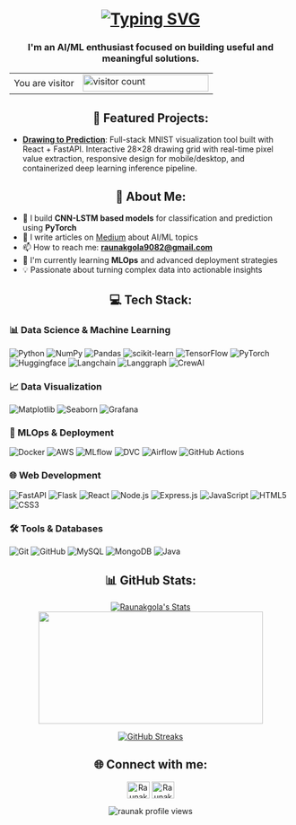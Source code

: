 <h1 align="center"><a href="https://git.io/typing-svg"><img src="https://readme-typing-svg.demolab.com?font=Fira+Code&size=28&duration=3000&pause=1000&center=true&width=435&lines=Hi%2C+I'm+Raunak+Gola" alt="Typing SVG" /></a> </h1>

<h3 align="center">I'm an AI/ML enthusiast focused on building useful and meaningful solutions.</h3>

<table align="center">
  <tr>
    <td>You are visitor</td>
    <td><img src="https://profile-counter.glitch.me/raunakgola/count.svg" alt="visitor count" height="30" width="224" /></td>
  </tr>
</table>

<h2 align="center"><b>🚀 Featured Projects:</b></h2>

- **[Drawing to Prediction](https://github.com/raunakgola/MNIST-Studio)**: Full-stack MNIST visualization tool built with React + FastAPI. Interactive 28×28 drawing grid with real-time pixel value extraction, responsive design for mobile/desktop, and containerized deep learning inference pipeline.

<h2 align="center"><b>🧠 About Me:</b></h2>

- 🔬 I build **CNN-LSTM based models** for classification and prediction using **PyTorch**
- 📝 I write articles on [Medium](https://medium.com/@raunakgola123) about AI/ML topics
- 📫 How to reach me: **raunakgola9082@gmail.com**
- 🌱 I'm currently learning **MLOps** and advanced deployment strategies
- 💡 Passionate about turning complex data into actionable insights

<h2 align="center"><b>💻 Tech Stack:</b></h2>

### 📊 Data Science & Machine Learning
![Python](https://img.shields.io/badge/python-3670A0?style=flat&logo=python&logoColor=ffdd54) ![NumPy](https://img.shields.io/badge/numpy-%23013243.svg?style=flat&logo=numpy&logoColor=white) ![Pandas](https://img.shields.io/badge/pandas-%23150458.svg?style=flat&logo=pandas&logoColor=white) ![scikit-learn](https://img.shields.io/badge/scikit--learn-%23ed9541.svg?style=flat&logo=scikit-learn&logoColor=white) ![TensorFlow](https://img.shields.io/badge/TensorFlow-%23FF6F00.svg?style=flat&logo=TensorFlow&logoColor=white) ![PyTorch](https://img.shields.io/badge/PyTorch-%23DE3412.svg?style=flat&logo=PyTorch&logoColor=white) ![Huggingface](https://img.shields.io/badge/Huggingface-%23Febc0e.svg?style=flat&logo=Huggingface&logoColor=white) ![Langchain](https://img.shields.io/badge/Langchain-%231c3c3c.svg?style=flat&logo=Langchain&logoColor=white) ![Langgraph](https://img.shields.io/badge/Langgraph-%23234a4a.svg?style=flat&logo=Langgraph&logoColor=white) ![CrewAI](https://img.shields.io/badge/CrewAI-%23ff5a50.svg?style=flat&logo=CrewAI&logoColor=white)

### 📈 Data Visualization
![Matplotlib](https://img.shields.io/badge/Matplotlib-%23ffffff.svg?style=flat&logo=Matplotlib&logoColor=black) ![Seaborn](https://img.shields.io/badge/Seaborn-%237db0bc.svg?style=flat&logo=python&logoColor=white) ![Grafana](https://img.shields.io/badge/grafana-%23f16525.svg?style=flat&logo=grafana&logoColor=white)

### 🚀 MLOps & Deployment
![Docker](https://img.shields.io/badge/docker-%230db7ed.svg?style=flat&logo=docker&logoColor=white) ![AWS](https://img.shields.io/badge/AWS-%23FF9900.svg?style=flat&logo=amazon-aws&logoColor=white) ![MLflow](https://img.shields.io/badge/MLflow-%230092e0.svg?style=flat&logo=MLflow&logoColor=white) ![DVC](https://img.shields.io/badge/DVC-%238354c6.svg?style=flat&logo=DVC&logoColor=white) ![Airflow](https://img.shields.io/badge/Airflow-%2300ad46.svg?style=flat&logo=Apache%20Airflow&logoColor=white) ![GitHub Actions](https://img.shields.io/badge/github%20actions-%232671E5.svg?style=flat&logo=githubactions&logoColor=white)

### 🌐 Web Development
![FastAPI](https://img.shields.io/badge/FastAPI-%2304988a.svg?style=flat&logo=FastAPI&logoColor=white) ![Flask](https://img.shields.io/badge/Flask-%231f1f1f.svg?style=flat&logo=Flask&logoColor=white) ![React](https://img.shields.io/badge/react-%2320232a.svg?style=flat&logo=react&logoColor=%2361DAFB) ![Node.js](https://img.shields.io/badge/node.js-6DA55F?style=flat&logo=node.js&logoColor=white) ![Express.js](https://img.shields.io/badge/express.js-%23404d59.svg?style=flat&logo=express&logoColor=%2361DAFB) ![JavaScript](https://img.shields.io/badge/javascript-%23323330.svg?style=flat&logo=javascript&logoColor=%23F7DF1E) ![HTML5](https://img.shields.io/badge/html5-%23E34F26.svg?style=flat&logo=html5&logoColor=white) ![CSS3](https://img.shields.io/badge/css3-%231572B6.svg?style=flat&logo=css3&logoColor=white)

### 🛠️ Tools & Databases
![Git](https://img.shields.io/badge/git-%23F05033.svg?style=flat&logo=git&logoColor=white) ![GitHub](https://img.shields.io/badge/github-%23121011.svg?style=flat&logo=github&logoColor=white) ![MySQL](https://img.shields.io/badge/mysql-4479A1.svg?style=flat&logo=mysql&logoColor=white) ![MongoDB](https://img.shields.io/badge/MongoDB-%234ea94b.svg?style=flat&logo=mongodb&logoColor=white) ![Java](https://img.shields.io/badge/java-%23ED8B00.svg?style=flat&logo=openjdk&logoColor=white)

<h2 align="center"><b>📊 GitHub Stats:</b></h2>

<div align="center">
  
[![Raunakgola's Stats](https://github-readme-stats.vercel.app/api?username=Raunakgola&theme=react&show_icons=true&hide_border=false&count_private=true)](https://github.com/raunakgola) 
<img width="400" height="200" src="https://github-readme-stats.vercel.app/api/top-langs/?username=raunakgola&size_weight=0.15&count_weight=0.5&layout=compact&theme=react">

[![GitHub Streaks](https://streak-stats.demolab.com?user=raunakgola&theme=react&border_radius=4.3&short_numbers=true)](https://github.com/raunakgola)



</div>
<h2 align="center"><b>🌐 Connect with me:</b></h2>
<p align="center">
<a href="https://www.linkedin.com/in/raunak-gola-a61b60293/" target="blank"><img align="center" src="https://raw.githubusercontent.com/rahuldkjain/github-profile-readme-generator/master/src/images/icons/Social/linked-in-alt.svg" alt="Raunak Gola LinkedIn" height="30" width="40" /></a>
<a href="https://medium.com/@raunakgola123" target="blank"><img align="center" src="https://raw.githubusercontent.com/rahuldkjain/github-profile-readme-generator/master/src/images/icons/Social/medium.svg" alt="Raunak Gola Medium" height="30" width="40" /></a>
</p>

<p align="center"> 
  <img src="https://komarev.com/ghpvc/?username=raunakgola&label=Profile%20views&color=0e75b6&style=flat" alt="raunak profile views" /> 
</p>

